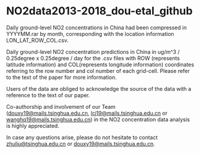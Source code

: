 # NO2data2013-2018_dou-etal_github

Daily ground-level NO2 concentrations in China had been compressed in YYYYMM.rar by month, corresponding with the location information LON_LAT_ROW_COL.csv. 

Daily ground-level NO2 concentration predictions in China in ug/m^3 / 0.25degree x 0.25degree / day for the .csv files with ROW (represents latitude information) and COL(represents longitude information) coordinates referring to the row number and col number of each grid-cell. 
Please refer to the text of the paper for more information.

Users of the data are obliged to acknowledge the source of the data with a reference to the text of our paper.

Co-authorship and involvement of our Team (douxy19@mails.tsinghua.edu.cn, lcj19@mails.tsinghua.edu.cn or wanghq19@mails.tsinghua.edu.cn) in the NO2 concentration data analysis is highly appreciated. 

In case any questions arise, please do not hesitate to contact zhuliu@tsinghua.edu.cn or douxy19@mails.tsinghua.edu.cn.
